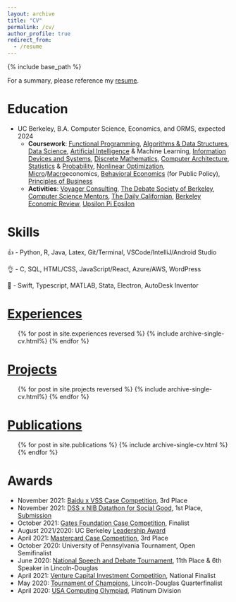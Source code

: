 ```yaml
---
layout: archive
title: "CV"
permalink: /cv/
author_profile: true
redirect_from:
  - /resume
---
```


{% include base_path %}

For a summary, please reference my [resume](https://github.com/petezh/ModuLatex-Resume/blob/master/resume-general/Peter_Zhang_Resume.pdf).

Education
======
* UC Berkeley, B.A. Computer Science, Economics, and ORMS, expected 2024
  * <strong>Coursework</strong>: [Functional Programming](https://inst.eecs.berkeley.edu/~cs61a/su20/), [Algorithms & Data Structures](http://fa20.datastructur.es/), [Data Science](https://ds100.org/sp21/), [Artificial Intelligence](https://inst.eecs.berkeley.edu/~cs188/su21/) & Machine Learning, [Information Devices and Systems](https://inst.eecs.berkeley.edu/~ee16a/su20/), [Discrete Mathematics](https://www.fa20.eecs70.org/), [Computer Architecture](https://cs61c.org/fa21/), [Statistics](https://classes.berkeley.edu/content/2020-fall-stat-20-001-lec-001) & [Probability](https://www.stat134.org/), [Nonlinear Optimization](https://lavaei.ieor.berkeley.edu/Course_IEOR160_Fall_2021.html), [Micro](https://classes.berkeley.edu/content/2021-Spring-ECON-101A-001-LEC-001)/[Macro](https://classes.berkeley.edu/content/2021-Spring-ECON-101B-001-LEC-001)economics, [Behavioral Economics](https://www.econ.berkeley.edu/course/summer-2021/119-psych-and-econ-lecture) (for Public Policy), [Principles of Business](https://classes.berkeley.edu/content/2021-fall-ugba-10-001-lec-001)
  * <strong>Activities</strong>: [Voyager Consulting](http://www.voyagerconsulting.org/), [The Debate Society of Berkeley](https://debate.berkeley.edu/), [Computer Science Mentors](https://csmentors.berkeley.edu/), [The Daily Californian](https://www.dailycal.org/author/peterzhang), [Berkeley Economic Review](https://econreview.berkeley.edu/), [Upsilon Pi Epsilon](https://upe.berkeley.edu/)

Skills
======

👍 - Python, R, Java, Latex, Git/Terminal, VSCode/IntelliJ/Android Studio

👌 - C, SQL, HTML/CSS, JavaScript/React, Azure/AWS, WordPress

🤏 - Swift, Typescript, MATLAB, Stata, Electron, AutoDesk Inventor

[Experiences](../experiences)
======

<ul>{% for post in site.experiences reversed %}
  {% include archive-single-cv.html%}
{% endfor %}</ul>

[Projects](../projects)
======

<ul>{% for post in site.projects reversed %}
  {% include archive-single-cv.html%}
{% endfor %}</ul>

[Publications](../publications)
======
  <ul>{% for post in site.publications %}
    {% include archive-single-cv.html %}
  {% endfor %}</ul>

Awards
======
  * November 2021: [Baidu x VSS Case Competition](https://www.facebook.com/events/1218686891977031), 3rd Place
  * November 2021: [DSS x NIB Datathon for Social Good](https://www.facebook.com/events/933047190947185?), 1st Place, [Submission](https://deepnote.com/project/DSG-2021-hwkWxyo9TJ2UY0W82_n-Vg/%2F01_notebook.ipynb)
  * October 2021: [Gates Foundation Case Competition](https://www.facebook.com/events/833366260673950), Finalist
  * August 2021/2020: UC Berkeley [Leadership Award](https://alumni.berkeley.edu/community/scholarships/leadership-award)
  * April 2021: [Mastercard Case Competition](https://www.facebook.com/groups/892224561557976), 3rd Place
  * October 2020: University of Pennsylvania Tournament, Open Semifinalist
  * June 2020: [National Speech and Debate Tournament](https://s3.amazonaws.com/tabroom-files/tourns/15780/results/20212/2020-HS-Nationals-Results-Packet.pdf), 11th Place & 6th Speaker in Lincoln-Douglas
  * April 2021: [Venture Capital Investment Competition](https://www.vcic.org/category/year/2021/), National Finalist
  * May 2020: [Tournament of Champions](https://www.tabroom.com/index/tourn/index.mhtml?tourn_id=13038), Lincoln-Douglas Quarterfinalist
  * April 2020: [USA Computing Olympiad](http://www.usaco.org/index.php?page=open20results), Platinum Division
